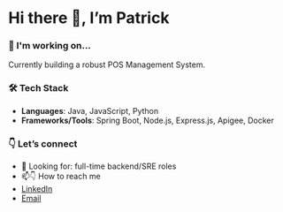 # Hi there 👋, I’m Patrick

### 🔭 I'm working on...
Currently building a robust POS Management System.

### 🛠 Tech Stack
- **Languages**: Java, JavaScript, Python  
- **Frameworks/Tools**: Spring Boot, Node.js, Express.js, Apigee, Docker

### 👇 Let’s connect
- 💼 Looking for: full-time backend/SRE roles  
- 📫👇 How to reach me  
- [LinkedIn](https://www.linkedin.com/in/patrick-mutugi-960152107/)  
- [Email](mailto:patrickmutugi5@gmail.com)

